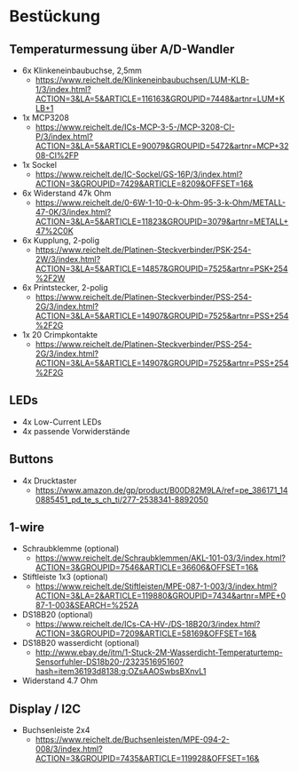 # Bestückung

## Temperaturmessung über A/D-Wandler

* 6x Klinkeneinbaubuchse, 2,5mm
    * https://www.reichelt.de/Klinkeneinbaubuchsen/LUM-KLB-1/3/index.html?ACTION=3&LA=5&ARTICLE=116163&GROUPID=7448&artnr=LUM+KLB+1
* 1x MCP3208
    * https://www.reichelt.de/ICs-MCP-3-5-/MCP-3208-CI-P/3/index.html?ACTION=3&LA=5&ARTICLE=90079&GROUPID=5472&artnr=MCP+3208-CI%2FP
* 1x Sockel
    * https://www.reichelt.de/IC-Sockel/GS-16P/3/index.html?ACTION=3&GROUPID=7429&ARTICLE=8209&OFFSET=16&
* 6x Widerstand 47k Ohm
    * https://www.reichelt.de/0-6W-1-10-0-k-Ohm-95-3-k-Ohm/METALL-47-0K/3/index.html?ACTION=3&LA=5&ARTICLE=11823&GROUPID=3079&artnr=METALL+47%2C0K
* 6x Kupplung, 2-polig
    * https://www.reichelt.de/Platinen-Steckverbinder/PSK-254-2W/3/index.html?ACTION=3&LA=5&ARTICLE=14857&GROUPID=7525&artnr=PSK+254%2F2W
* 6x Printstecker, 2-polig
    * https://www.reichelt.de/Platinen-Steckverbinder/PSS-254-2G/3/index.html?ACTION=3&LA=5&ARTICLE=14907&GROUPID=7525&artnr=PSS+254%2F2G
* 1x 20 Crimpkontakte
    * https://www.reichelt.de/Platinen-Steckverbinder/PSS-254-2G/3/index.html?ACTION=3&LA=5&ARTICLE=14907&GROUPID=7525&artnr=PSS+254%2F2G

## LEDs

* 4x Low-Current LEDs
* 4x passende Vorwiderstände

## Buttons

* 4x Drucktaster
    * https://www.amazon.de/gp/product/B00D82M9LA/ref=pe_386171_140885451_pd_te_s_ch_ti/277-2538341-8892050

## 1-wire

* Schraubklemme (optional)
    * https://www.reichelt.de/Schraubklemmen/AKL-101-03/3/index.html?ACTION=3&GROUPID=7546&ARTICLE=36606&OFFSET=16&
* Stiftleiste 1x3 (optional)
    * https://www.reichelt.de/Stiftleisten/MPE-087-1-003/3/index.html?ACTION=3&LA=2&ARTICLE=119880&GROUPID=7434&artnr=MPE+087-1-003&SEARCH=%252A
* DS18B20 (optional)
    * https://www.reichelt.de/ICs-CA-HV-/DS-18B20/3/index.html?ACTION=3&GROUPID=7209&ARTICLE=58169&OFFSET=16&
* DS18B20 wasserdicht (optional)
    * http://www.ebay.de/itm/1-Stuck-2M-Wasserdicht-Temperaturtemp-Sensorfuhler-DS18b20-/232351695160?hash=item36193d8138:g:OZsAAOSwbsBXnvL1
* Widerstand 4.7 Ohm

## Display / I2C

* Buchsenleiste 2x4
    * https://www.reichelt.de/Buchsenleisten/MPE-094-2-008/3/index.html?ACTION=3&GROUPID=7435&ARTICLE=119928&OFFSET=16&
    
    